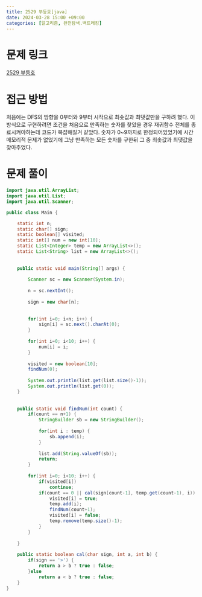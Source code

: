 ```yaml
---
title: 2529 부등호[java]
date: 2024-03-28 15:00 +09:00
categories: [알고리즘, 완전탐색.백트래킹]
---
```

# 문제 링크
[2529 부등호](https://www.acmicpc.net/problem/2529)

# 접근 방법
처음에는 DFS의 방향을 0부터와 9부터 시작으로 최솟값과 최댓값만을 구하려 했다. 이 방식으로 구현하려면 조건을 처음으로 만족하는 숫자를 찾았을 경우 재귀함수 전체를 종료시켜야하는데 코드가 복잡해질거 같았다. 숫자가 0~9까지로 한정되어있었기에 시간 메모리적 문제가 없었기에 그냥 만족하는 모든 숫자를 구한뒤 그 중 최솟값과 최댓값을 찾아주었다. 

# 문제 풀이
```java
import java.util.ArrayList;
import java.util.List;
import java.util.Scanner;

public class Main {

	static int n;
	static char[] sign;
	static boolean[] visited;
	static int[] num = new int[10];
	static List<Integer> temp = new ArrayList<>();
	static List<String> list = new ArrayList<>();
	
	
	public static void main(String[] args) {
		
		Scanner sc = new Scanner(System.in);
		
		n = sc.nextInt();
		
		sign = new char[n];
		
		
		for(int i=0; i<n; i++) {
			sign[i] = sc.next().charAt(0);
		}
	
		for(int i=0; i<10; i++) {
			num[i] = i;
		}
		
		visited = new boolean[10];
		findNum(0);
		
		System.out.println(list.get(list.size()-1));
		System.out.println(list.get(0));
	}
	
	
	public static void findNum(int count) {
		if(count == n+1) {
			StringBuilder sb = new StringBuilder();
			
			for(int i : temp) {
				sb.append(i);
			}
			
			list.add(String.valueOf(sb));
			return;
		}
		
		for(int i=0; i<10; i++) {
			if(visited[i])
				continue;
			if(count == 0 || cal(sign[count-1], temp.get(count-1), i)) {
				visited[i] = true;
				temp.add(i);
				findNum(count+1);
				visited[i] = false;
				temp.remove(temp.size()-1);
			}
		}
			
	}
	
	public static boolean cal(char sign, int a, int b) {
		if(sign == '>') {
			return a > b ? true : false;
		}else
			return a < b ? true : false;
	}
}

```